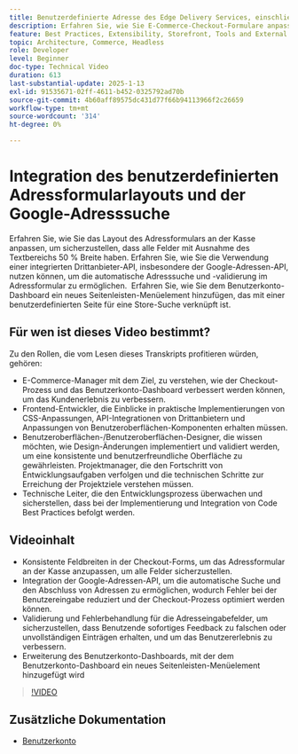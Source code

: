 ```yaml
---
title: Benutzerdefinierte Adresse des Edge Delivery Services, einschließlich automatischer Vervollständigung
description: Erfahren Sie, wie Sie E-Commerce-Checkout-Formulare anpassen und die Google-Adresssuche integrieren können, um das Benutzererlebnis zu verbessern und Eingabefehler zu reduzieren.
feature: Best Practices, Extensibility, Storefront, Tools and External Services
topic: Architecture, Commerce, Headless
role: Developer
level: Beginner
doc-type: Technical Video
duration: 613
last-substantial-update: 2025-1-13
exl-id: 91535671-02ff-4611-b452-0325792ad70b
source-git-commit: 4b60aff89575dc431d77f66b94113966f2c26659
workflow-type: tm+mt
source-wordcount: '314'
ht-degree: 0%

---
```


# Integration des benutzerdefinierten Adressformularlayouts und der Google-Adresssuche

Erfahren Sie, wie Sie das Layout des Adressformulars an der Kasse anpassen, um sicherzustellen, dass alle Felder mit Ausnahme des Textbereichs 50 % Breite haben. Erfahren Sie, wie Sie die Verwendung einer integrierten Drittanbieter-API, insbesondere der Google-Adressen-API, nutzen können, um die automatische Adresssuche und -validierung im Adressformular zu ermöglichen. &#x200B; Erfahren Sie, wie Sie dem Benutzerkonto-Dashboard ein neues Seitenleisten-Menüelement hinzufügen, das mit einer benutzerdefinierten Seite für eine Store-Suche verknüpft ist.

## Für wen ist dieses Video bestimmt?

Zu den Rollen, die vom Lesen dieses Transkripts profitieren würden, gehören:

* E-Commerce-Manager mit dem Ziel, zu verstehen, wie der Checkout-Prozess und das Benutzerkonto-Dashboard verbessert werden können, um das Kundenerlebnis zu verbessern.
* Frontend-Entwickler, die Einblicke in praktische Implementierungen von CSS-Anpassungen, API-Integrationen von Drittanbietern und Anpassungen von Benutzeroberflächen-Komponenten erhalten müssen.
* Benutzeroberflächen-/Benutzeroberflächen-Designer, die wissen möchten, wie Design-Änderungen implementiert und validiert werden, um eine konsistente und benutzerfreundliche Oberfläche zu gewährleisten.
Projektmanager, die den Fortschritt von Entwicklungsaufgaben verfolgen und die technischen Schritte zur Erreichung der Projektziele verstehen müssen.
* Technische Leiter, die den Entwicklungsprozess überwachen und sicherstellen, dass bei der Implementierung und Integration von Code Best Practices befolgt werden.


## Videoinhalt

* Konsistente Feldbreiten in der Checkout-Forms, um das Adressformular an der Kasse anzupassen, um alle Felder sicherzustellen.
* Integration der Google-Adressen-API, um die automatische Suche und den Abschluss von Adressen zu ermöglichen, wodurch Fehler bei der Benutzereingabe reduziert und der Checkout-Prozess optimiert werden können.
* Validierung und Fehlerbehandlung für die Adresseingabefelder, um sicherzustellen, dass Benutzende sofortiges Feedback zu falschen oder unvollständigen Einträgen erhalten, und um das Benutzererlebnis zu verbessern.
* Erweiterung des Benutzerkonto-Dashboards, mit der dem Benutzerkonto-Dashboard ein neues Seitenleisten-Menüelement hinzugefügt wird

>[!VIDEO](https://video.tv.adobe.com/v/3442787?learn=on)

## Zusätzliche Dokumentation

* [Benutzerkonto](https://experienceleague.adobe.com/developer/commerce/storefront/dropins/user-account/tutorials/)
